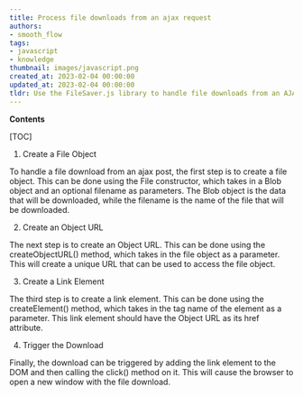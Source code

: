 ```yaml
---
title: Process file downloads from an ajax request
authors:
- smooth_flow
tags:
- javascript
- knowledge
thumbnail: images/javascript.png
created_at: 2023-02-04 00:00:00
updated_at: 2023-02-04 00:00:00
tldr: Use the FileSaver.js library to handle file downloads from an AJAX post in JavaScript.
---
```


**Contents**

[TOC]

1. Create a File Object 

To handle a file download from an ajax post, the first step is to create a file object. This can be done using the File constructor, which takes in a Blob object and an optional filename as parameters. The Blob object is the data that will be downloaded, while the filename is the name of the file that will be downloaded.

2. Create an Object URL 

The next step is to create an Object URL. This can be done using the createObjectURL() method, which takes in the file object as a parameter. This will create a unique URL that can be used to access the file object.

3. Create a Link Element 

The third step is to create a link element. This can be done using the createElement() method, which takes in the tag name of the element as a parameter. This link element should have the Object URL as its href attribute.

4. Trigger the Download 

Finally, the download can be triggered by adding the link element to the DOM and then calling the click() method on it. This will cause the browser to open a new window with the file download.
